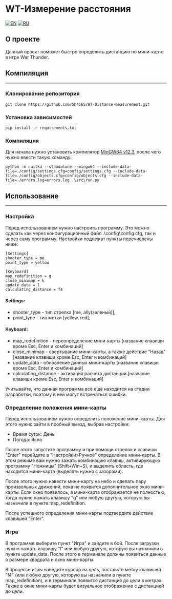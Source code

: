 
# WT-Измерение расстояния

[![EN](https://img.shields.io/badge/lang-EN-blue.svg)](docs/en.md)
[![RU](https://img.shields.io/badge/lang-RU-red.svg)](docs/ru.md)

## О проекте
Данный проект поможет быстро определить дистанцию по мини-карте в игре War Thunder.

## Компиляция
___

### Клонирование репозитория
```shell
git clone https://github.com/Sh4565/WT-Distance-measurement.git
```

### Установка зависимостей
```shell
pip install -r requirements.txt
```

### Компиляция
Для начала нужно установить компилятор [MinGW64 v12.3](https://objects.githubusercontent.com/github-production-release-asset-2e65be/220996547/86825ef3-e192-47cb-a35b-6534c686ac07?X-Amz-Algorithm=AWS4-HMAC-SHA256&X-Amz-Credential=releaseassetproduction%2F20240803%2Fus-east-1%2Fs3%2Faws4_request&X-Amz-Date=20240803T124102Z&X-Amz-Expires=300&X-Amz-Signature=27bcd64354dac92c70216813768d49896ab4dd45b5a1daa4c3e694120fcdae69&X-Amz-SignedHeaders=host&actor_id=77664190&key_id=0&repo_id=220996547&response-content-disposition=attachment%3B%20filename%3Dwinlibs-x86_64-posix-seh-gcc-12.3.0-llvm-16.0.4-mingw-w64ucrt-11.0.0-r1.7z&response-content-type=application%2Foctet-stream), 
после чего нужно ввести такую команду:
```shell
python -m nuitka --standalone --mingw64 --include-data-file=./config/settings.cfg=config/settings.cfg --include-data-file=./config/objects.cfg=config/objects.cfg --include-data-file=./errors.log=errors.log .\src\run.py
```

## Использование
___

### Настройка
Перед использованием нужно настроить программу. Это можно сделать как через конфигурационный файл .\config\config.cfg, так и через саму программу.
Настройки подлежат пункты перечислены ниже:
```commandline
[Settings]
shooter_type = me
point_type = yellow

[Keyboard]
map_redefinition = g
close_minimap = k
update_data = l
calculating_distance = f4
```

#### Settings:
- shooter_type - тип стрелка [me, ally(зеленый)],
- point_type - тип метки [yellow, red],
#### Keyboard:
- map_redefinition - переопределение мини-карты [название клавиши кроме Esc, Enter и комбинаций]
- close_minimap - свертывание мини-карты, а также действие "Назад" [название клавиши кроме Esc, Enter и комбинаций]
- update_data - обновление данных мини-карты [название клавиши кроме Esc, Enter и комбинаций]
- calculating_distance - активация расчета дистанции [название клавиши кроме Esc, Enter и комбинаций]

Учитывайте, что данная программа всё ещё находится на стадии разработки, поэтому в ней могут встречаться ошибки.

### Определение положения мини-карты
Перед использованием нужно определить положение мини-карты.
Для этого нужно зайти в пробный выезд, выбрав настройки:
- Время суток: День
- Погода: Ясно

После этого запустите программу и при помощи стрелок и клавиши "Enter" перейдите в "Настройки>Ручное" определение мини-карты.
В этом режиме вам нужно зажать комбинацию клавиш, активирующую программу "Ножницы" (Shift+Win+S), и выделить область, где находится мини-карта (выделять нужно с зазорами).

После этого нужно навести мини-карту на небо и сделать пару произвольных движений, пока не появится дополнительное окно мини-карты.
Если окно появилось, а мини-карта отображается не полностью, тогда нужно нажать клавишу "g" или любую другую, которую вы назначили в пункте map_redefinition.

После успешного определения мини-карты подтвердите действие клавишей "Enter".

### Игра
В программе выберите пункт "Игра" и зайдите в бой.
После загрузки нужно нажать клавишу "l" или любую другую, которую вы назначили в пункте update_data.
После этого в терминале должны появиться данные о размере квадрата и окно мини-карты.

В процессе игры наведите курсор на цель, поставьте метку клавишей "f4" (или любую другую, которую вы назначили в пункте map_redefinition),
и в терминале появится дистанция до цели в метрах. Также в окне мини-карты будет визуальное отображение с дистанцией до цели.